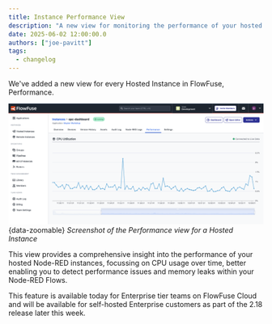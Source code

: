 ```yaml
---
title: Instance Performance View
description: "A new view for monitoring the performance of your hosted Node-RED instances"
date: 2025-06-02 12:00:00.0  
authors: ["joe-pavitt"]
tags:
  - changelog
---
```


We've added a new view for every Hosted Instance in FlowFuse, Performance.

![Screenshot of the Performance view for a Hosted Instance](./images/instance-performance.png){data-zoomable}
_Screenshot of the Performance view for a Hosted Instance_

This view provides a comprehensive insight into the performance of your hosted Node-RED instances, focussing on CPU usage over time, better enabling you to detect performance issues and memory leaks within your Node-RED Flows.

This feature is available today for Enterprise tier teams on FlowFuse Cloud and will be available for self-hosted Enterprise customers as part of the 2.18 release later this week.